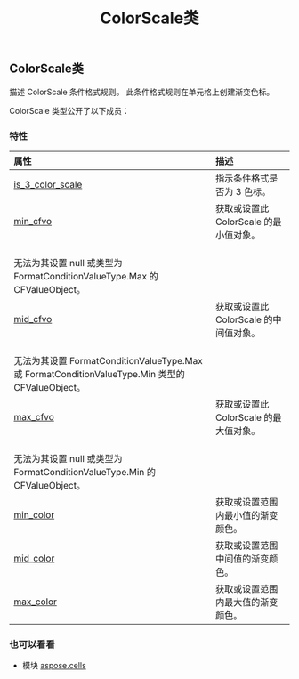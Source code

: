 ﻿---
title: ColorScale类
second_title: Aspose.Cells for Python via .NET API 参考资料
description:
type: docs
weight: 250
url: /zh/python-net/aspose.cells/colorscale/
is_root: false
---
##  ColorScale类
描述 ColorScale 条件格式规则。
此条件格式规则在单元格上创建渐变色标。



ColorScale 类型公开了以下成员：

### 特性
|属性|描述|
| :- | :- |
| [is_3_color_scale](/cells/zh/python-net/aspose.cells/colorscale/is_3_color_scale) |指示条件格式是否为 3 色标。|
| [min_cfvo](/cells/zh/python-net/aspose.cells/colorscale/min_cfvo) |获取或设置此 ColorScale 的最小值对象。<br/>无法为其设置 null 或类型为 FormatConditionValueType.Max 的 CFValueObject。|
| [mid_cfvo](/cells/zh/python-net/aspose.cells/colorscale/mid_cfvo) |获取或设置此 ColorScale 的中间值对象。<br/>无法为其设置 FormatConditionValueType.Max 或 FormatConditionValueType.Min 类型的 CFValueObject。|
| [max_cfvo](/cells/zh/python-net/aspose.cells/colorscale/max_cfvo) |获取或设置此 ColorScale 的最大值对象。<br/>无法为其设置 null 或类型为 FormatConditionValueType.Min 的 CFValueObject。|
| [min_color](/cells/zh/python-net/aspose.cells/colorscale/min_color) |获取或设置范围内最小值的渐变颜色。|
| [mid_color](/cells/zh/python-net/aspose.cells/colorscale/mid_color) |获取或设置范围中间值的渐变颜色。|
| [max_color](/cells/zh/python-net/aspose.cells/colorscale/max_color) |获取或设置范围内最大值的渐变颜色。|



### 也可以看看
* 模块 [aspose.cells](..)
